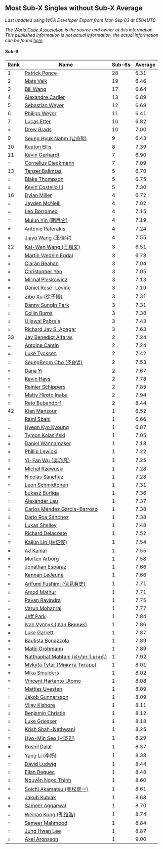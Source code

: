 ## Most Sub-X Singles without Sub-X Average

*Last updated using WCA Developer Export from Mon Sep 03 at 0504UTC*

*The [World Cube Association](https://www.worldcubeassociation.org) is the source and owner of this information. This published information is not actual information, the actual information can be found [here](https://www.worldcubeassociation.org/results).*

#### Sub-6


|Rank|Name|Sub-6s|Average|  
|--|--|--|--|  
|1|[Patrick Ponce](https://www.worldcubeassociation.org/persons/2012PONC02)|28|6.31|  
|2|[Mats Valk](https://www.worldcubeassociation.org/persons/2007VALK01)|19|6.46|  
|3|[Bill Wang](https://www.worldcubeassociation.org/persons/2010WANG68)|17|6.64|  
|4|[Alexandre Carlier](https://www.worldcubeassociation.org/persons/2012CARL03)|13|6.89|  
|5|[Sebastian Weyer](https://www.worldcubeassociation.org/persons/2010WEYE02)|12|6.69|  
|6|[Philipp Weyer](https://www.worldcubeassociation.org/persons/2010WEYE01)|11|6.41|  
|7|[Lucas Etter](https://www.worldcubeassociation.org/persons/2011ETTE01)|10|6.82|  
|=|[Drew Brads](https://www.worldcubeassociation.org/persons/2010BRAD01)|10|7.00|  
|9|[Seung Hyuk Nahm (남승혁)](https://www.worldcubeassociation.org/persons/2013NAHM01)|9|6.43|  
|10|[Keaton Ellis](https://www.worldcubeassociation.org/persons/2012ELLI01)|8|7.39|  
|11|[Kevin Gerhardt](https://www.worldcubeassociation.org/persons/2013GERH01)|7|6.90|  
|=|[Cornelius Dieckmann](https://www.worldcubeassociation.org/persons/2009DIEC01)|7|7.09|  
|13|[Tanzer Balimtas](https://www.worldcubeassociation.org/persons/2013BALI01)|5|6.70|  
|=|[Blake Thompson](https://www.worldcubeassociation.org/persons/2010THOM03)|5|6.75|  
|=|[Kevin Costello III](https://www.worldcubeassociation.org/persons/2012COST01)|5|7.30|  
|16|[Dylan Miller](https://www.worldcubeassociation.org/persons/2015MILL01)|4|6.72|  
|=|[Jayden McNeill](https://www.worldcubeassociation.org/persons/2012MCNE01)|4|7.02|  
|=|[Leo Borromeo](https://www.worldcubeassociation.org/persons/2015BORR01)|4|7.15|  
|=|[Mulun Yin (阴目仑)](https://www.worldcubeassociation.org/persons/2009YINM01)|4|7.19|  
|=|[Antonie Paterakis](https://www.worldcubeassociation.org/persons/2012PATE01)|4|7.24|  
|=|[Jiayu Wang (王佳宇)](https://www.worldcubeassociation.org/persons/2010WANG53)|4|7.55|  
|22|[Kai-Wen Wang (王楷文)](https://www.worldcubeassociation.org/persons/2015WANG09)|3|6.51|  
|=|[Martin Vædele Egdal](https://www.worldcubeassociation.org/persons/2013EGDA02)|3|6.78|  
|=|[Ciarán Beahan](https://www.worldcubeassociation.org/persons/2012BEAH01)|3|7.04|  
|=|[Christopher Yen](https://www.worldcubeassociation.org/persons/2016YENC01)|3|7.05|  
|=|[Michał Pleskowicz](https://www.worldcubeassociation.org/persons/2009PLES01)|3|7.13|  
|=|[Daniel Rose-Levine](https://www.worldcubeassociation.org/persons/2015ROSE01)|3|7.19|  
|=|[Zibo Xu (徐子博)](https://www.worldcubeassociation.org/persons/2014XUZI01)|3|7.31|  
|=|[Danny SungIn Park](https://www.worldcubeassociation.org/persons/2015PARK13)|3|7.31|  
|=|[Collin Burns](https://www.worldcubeassociation.org/persons/2010BURN01)|3|7.38|  
|=|[Ujjawal Pabreja](https://www.worldcubeassociation.org/persons/2015PABR01)|3|7.43|  
|=|[Richard Jay S. Apagar](https://www.worldcubeassociation.org/persons/2010APAG01)|3|7.63|  
|33|[Jay Benedict Alfaras](https://www.worldcubeassociation.org/persons/2009ALFA01)|2|7.24|  
|=|[Antoine Cantin](https://www.worldcubeassociation.org/persons/2010CANT02)|2|7.24|  
|=|[Luke Tycksen](https://www.worldcubeassociation.org/persons/2012TYCK01)|2|7.42|  
|=|[SeungBeom Cho (조승범)](https://www.worldcubeassociation.org/persons/2012CHOS01)|2|7.53|  
|=|[Dana Yi](https://www.worldcubeassociation.org/persons/2010YIDA01)|2|7.67|  
|=|[Kevin Hays](https://www.worldcubeassociation.org/persons/2009HAYS01)|2|7.78|  
|=|[Reinier Schippers](https://www.worldcubeassociation.org/persons/2010SCHI01)|2|7.85|  
|=|[Matty Hiroto Inaba](https://www.worldcubeassociation.org/persons/2016INAB01)|2|7.94|  
|=|[Reto Bubendorf](https://www.worldcubeassociation.org/persons/2012BUBE01)|2|8.44|  
|42|[Kian Mansour](https://www.worldcubeassociation.org/persons/2015MANS03)|1|6.52|  
|=|[Rami Sbahi](https://www.worldcubeassociation.org/persons/2011SBAH01)|1|6.66|  
|=|[Hyeon Kyo Kyoung](https://www.worldcubeassociation.org/persons/2013KYOU01)|1|6.87|  
|=|[Tymon Kolasiński](https://www.worldcubeassociation.org/persons/2016KOLA02)|1|7.05|  
|=|[Daniel Wannamaker](https://www.worldcubeassociation.org/persons/2011WANN01)|1|7.18|  
|=|[Phillip Lewicki](https://www.worldcubeassociation.org/persons/2012LEWI01)|1|7.22|  
|=|[Yi-Fan Wu (吳亦凡)](https://www.worldcubeassociation.org/persons/2010WUIF01)|1|7.25|  
|=|[Michał Rzewuski](https://www.worldcubeassociation.org/persons/2014RZEW01)|1|7.28|  
|=|[Nicolás Sánchez](https://www.worldcubeassociation.org/persons/2015SANC11)|1|7.28|  
|=|[Leon Schmidtchen](https://www.worldcubeassociation.org/persons/2010SCHM01)|1|7.31|  
|=|[Łukasz Burliga](https://www.worldcubeassociation.org/persons/2013BURL01)|1|7.36|  
|=|[Alexander Lau](https://www.worldcubeassociation.org/persons/2011LAUA01)|1|7.37|  
|=|[Carlos Méndez García-Barroso](https://www.worldcubeassociation.org/persons/2010GARC02)|1|7.38|  
|=|[Dario Roa Sánchez](https://www.worldcubeassociation.org/persons/2011SANC02)|1|7.38|  
|=|[Lukas Shelley](https://www.worldcubeassociation.org/persons/2016SHEL03)|1|7.48|  
|=|[Richard Delacoste](https://www.worldcubeassociation.org/persons/2015DELA05)|1|7.52|  
|=|[Kaijun Lin (林恺俊)](https://www.worldcubeassociation.org/persons/2013LINK01)|1|7.54|  
|=|[AJ Kamal](https://www.worldcubeassociation.org/persons/2016KAMA04)|1|7.55|  
|=|[Morten Arborg](https://www.worldcubeassociation.org/persons/2010ARBO01)|1|7.58|  
|=|[Jonathan Esparaz](https://www.worldcubeassociation.org/persons/2013ESPA01)|1|7.66|  
|=|[Kennan LeJeune](https://www.worldcubeassociation.org/persons/2013LEJE03)|1|7.66|  
|=|[Arifumi Fushimi (伏見有史)](https://www.worldcubeassociation.org/persons/2009FUSH01)|1|7.71|  
|=|[Amod Mathur](https://www.worldcubeassociation.org/persons/2013MATH01)|1|7.71|  
|=|[Pavan Ravindra](https://www.worldcubeassociation.org/persons/2013RAVI06)|1|7.75|  
|=|[Varun Mohanraj](https://www.worldcubeassociation.org/persons/2015MOHA10)|1|7.77|  
|=|[Jeff Park](https://www.worldcubeassociation.org/persons/2015PARK08)|1|7.84|  
|=|[Ivan Vynnyk (Іван Винник)](https://www.worldcubeassociation.org/persons/2010VYNN01)|1|7.86|  
|=|[Luke Garrett](https://www.worldcubeassociation.org/persons/2017GARR05)|1|7.87|  
|=|[Bautista Bonazzola](https://www.worldcubeassociation.org/persons/2014BONA02)|1|7.89|  
|=|[Matěj Grohmann](https://www.worldcubeassociation.org/persons/2015GROH02)|1|7.89|  
|=|[Natthaphat Mahtani (ณัฐภัทร จี มาทานี)](https://www.worldcubeassociation.org/persons/2011MAHT02)|1|7.92|  
|=|[Mykyta Tytar (Микита Титарь)](https://www.worldcubeassociation.org/persons/2014TYTA02)|1|8.01|  
|=|[Mika Smulders](https://www.worldcubeassociation.org/persons/2016SMUL01)|1|8.02|  
|=|[Vincent Hartanto Utomo](https://www.worldcubeassociation.org/persons/2010UTOM01)|1|8.08|  
|=|[Mattias Uvesten](https://www.worldcubeassociation.org/persons/2013UVES01)|1|8.09|  
|=|[Jakob Gunnarsson](https://www.worldcubeassociation.org/persons/2015GUNN01)|1|8.09|  
|=|[Vijay Kishore](https://www.worldcubeassociation.org/persons/2012KISH03)|1|8.11|  
|=|[Benjamin Christie](https://www.worldcubeassociation.org/persons/2014CHRI04)|1|8.12|  
|=|[Luke Griesser](https://www.worldcubeassociation.org/persons/2015GRIE02)|1|8.18|  
|=|[Krish Shah-Nathwani](https://www.worldcubeassociation.org/persons/2015SHAH09)|1|8.25|  
|=|[Hyo-Min Seo (서효민)](https://www.worldcubeassociation.org/persons/2013SEOH01)|1|8.29|  
|=|[Rushil Dalal](https://www.worldcubeassociation.org/persons/2014DALA03)|1|8.37|  
|=|[Yang Li (李扬)](https://www.worldcubeassociation.org/persons/2012LIYA01)|1|8.38|  
|=|[David Ludwig](https://www.worldcubeassociation.org/persons/2013LUDW01)|1|8.44|  
|=|[Elian Beguec](https://www.worldcubeassociation.org/persons/2014BEGU01)|1|8.48|  
|=|[Nguyễn Ngọc Thịnh](https://www.worldcubeassociation.org/persons/2010NGUY33)|1|8.60|  
|=|[Soichi Akamatsu (赤松聡一)](https://www.worldcubeassociation.org/persons/2012AKAM01)|1|8.61|  
|=|[Jakub Kubiak](https://www.worldcubeassociation.org/persons/2014KUBI02)|1|8.68|  
|=|[Sameer Aggarwal](https://www.worldcubeassociation.org/persons/2017AGGA01)|1|8.70|  
|=|[Weihao Kong (孔维浩)](https://www.worldcubeassociation.org/persons/2017KONG05)|1|8.74|  
|=|[Sameer Mahmood](https://www.worldcubeassociation.org/persons/2013MAHM02)|1|8.84|  
|=|[Jung Hwan Lee](https://www.worldcubeassociation.org/persons/2015LEEJ05)|1|8.87|  
|=|[Axel Aronsson](https://www.worldcubeassociation.org/persons/2015ARON01)|1|9.00|  
